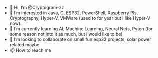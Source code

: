 - 👋 Hi, I’m @Cryptogram-zz
- 👀 I’m interested in Java, C, ESP32, PowerShell, Raspberry PIs, Cryptography, Hyper-V, VMWare (used to for year but I like Hyper-V now).
- 🌱 I’m currently learning AI, Machine Learning, Neural Nets, Pyton (for some reason not into it as much, but i would like to be)
- 💞️ I’m looking to collaborate on small fun esp32 projects, solar power related maybe
- 📫 How to reach me 

<!---
Cryptogram-zz/Cryptogram-zz is a ✨ special ✨ repository because its `README.md` (this file) appears on your GitHub profile.
You can click the Preview link to take a look at your changes.
--->

